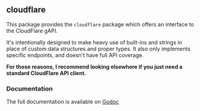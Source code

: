 ## cloudflare

This package provides the `cloudflare` package which offers
an interface to the CloudFlare gAPI.

It's intentionally designed to make heavy use of built-ins and strings
in place of custom data structures and proper types. It also only implements
specific endpoints, and doesn't have full API coverage.

**For those reasons, I recommend looking elsewhere if you just need
a standard CloudFlare API client.**

### Documentation

The full documentation is available on [Godoc](http://godoc.org/github.com/pearkes/cloudflare)
